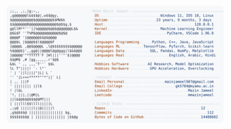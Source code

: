 <picture>
  <source srcset="https://raw.githubusercontent.com/mmazinjameel/mmazinjameel/main/dark_mode.svg?v=1754669584" media="(prefers-color-scheme: dark)">
  <img src="https://raw.githubusercontent.com/mmazinjameel/mmazinjameel/main/light_mode.svg?v=1754669584">
</picture>

